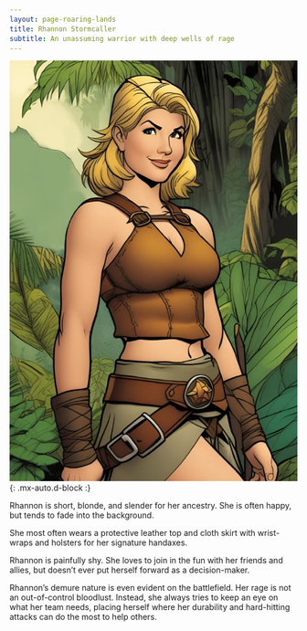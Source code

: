 ```yaml
---
layout: page-roaring-lands
title: Rhannon Stormcaller
subtitle: An unassuming warrior with deep wells of rage
---
```


![Rhannon Stormcaller](/assets/img/characters/rhannon-stormcaller.jpg){: .mx-auto.d-block :}

Rhannon is short, blonde, and slender for her ancestry. She is often happy, but tends to fade into the background.

She most often wears a protective leather top and cloth skirt with wrist-wraps and holsters for her signature handaxes.

Rhannon is painfully shy. She loves to join in the fun with her friends and allies, but doesn’t ever put herself forward as a decision-maker.

Rhannon’s demure nature is even evident on the battlefield. Her rage is not an out-of-control bloodlust. Instead, she always tries to keep an eye on what her team needs, placing herself where her durability and hard-hitting attacks can do the most to help others.